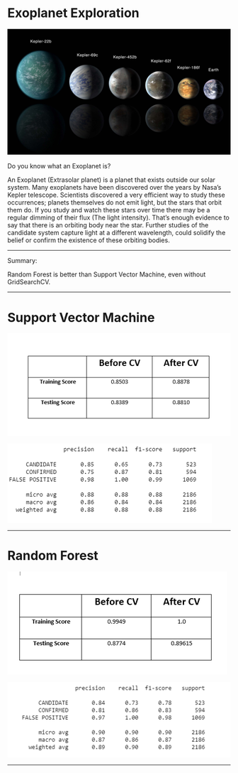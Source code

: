 # Exoplanet Exploration

![exoplanets.jpg](Images/exoplanets.jpg)

Do you know what an Exoplanet is?

An Exoplanet (Extrasolar planet) is a planet that exists outside
our solar system. Many exoplanets have been discovered over the
years by Nasa’s Kepler telescope. Scientists discovered a very
efficient way to study these occurrences; planets themselves do
not emit light, but the stars that orbit them do. If you study and
watch these stars over time there may be a regular dimming of their
flux (The light intensity). That’s enough evidence to say that there
is an orbiting body near the star. Further studies of the candidate
system capture light at a different wavelength, could solidify the
belief or confirm the existence of these orbiting bodies.

-------------------------------------------------------------------------------
Summary:

Random Forest is better than Support Vector Machine, even without GridSearchCV.

-------------------------------------------------------------------------------
# Support Vector Machine

![](Images/1.PNG)


![](Images/3.PNG)

-------------------------------------------------------------------------------
# Random Forest

![](Images/2.PNG)


![](Images/4.PNG)

_______________________________________________________________________________





